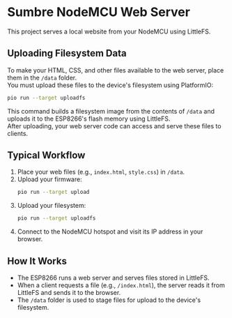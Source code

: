 # Sumbre NodeMCU Web Server

This project serves a local website from your NodeMCU using LittleFS.

## Uploading Filesystem Data

To make your HTML, CSS, and other files available to the web server, place them in the `/data` folder.  
You must upload these files to the device's filesystem using PlatformIO:

```sh
pio run --target uploadfs
```

This command builds a filesystem image from the contents of `/data` and uploads it to the ESP8266's flash memory using LittleFS.  
After uploading, your web server code can access and serve these files to clients.

## Typical Workflow

1. Place your web files (e.g., `index.html`, `style.css`) in `/data`.
2. Upload your firmware:
   ```sh
   pio run --target upload
   ```
3. Upload your filesystem:
   ```sh
   pio run --target uploadfs
   ```
4. Connect to the NodeMCU hotspot and visit its IP address in your browser.

## How It Works

- The ESP8266 runs a web server and serves files stored in LittleFS.
- When a client requests a file (e.g., `/index.html`), the server reads it from LittleFS and sends it to the browser.
- The `/data` folder is used to stage files for upload to the device's filesystem.

